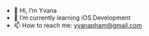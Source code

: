 - 👋 Hi, I’m Yvana
- 🌱 I’m currently learning iOS Development
- 📫 How to reach me: yvanapham@gmail.com

<!---
ypcodes22/ypcodes22 is a ✨ special ✨ repository because its `README.md` (this file) appears on your GitHub profile.
You can click the Preview link to take a look at your changes.
--->
